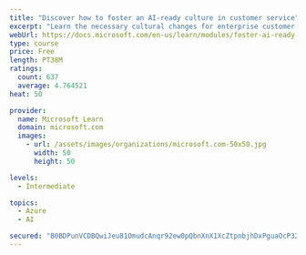 ```yaml
---
title: "Discover how to foster an AI-ready culture in customer service"
excerpt: "Learn the necessary cultural changes for enterprise customer service to make AI transformation successful, and how they fit into a holistic AI strategy."
webUrl: https://docs.microsoft.com/en-us/learn/modules/foster-ai-ready-culture-customer-service/
type: course
price: Free
length: PT38M
ratings:
  count: 637
  average: 4.764521
heat: 50

provider:
  name: Microsoft Learn
  domain: microsoft.com
  images:
    - url: /assets/images/organizations/microsoft.com-50x50.jpg
      width: 50
      height: 50

levels:
  - Intermediate

topics:
  - Azure
  - AI

secured: "B0BDPunVCDBQwiJeu81OmudcAnqr92ew0pQbnXnX1XcZtpnbjhDxPguaOcP32x/LzKiP4qo9Ea/2dD/Jo+4/0NTCkh76G9cUfejGleeko8a872NS9eYqavMgI92BSmqi72sYudntU0T650JwRLCDdx722IaXViV9KyvDpw7dwQNpAZYVeLDY4T6VC7FJpaYQaXRXjH7Z2JENQvQeaTYFMlQ+eBsFe6NqeJtEAufk54yL/4KKiackjv5ToyyPQq9tOfGhzig2+8tIQnkh+iwBMu9YcXm3EVQNMIn7qEukYBYVjn9pqOnZEwTj/yDLPtGCx1bIpC5/tnn1zgEDnGp2Rk3SP4jTUDsBGAKkyqjCoeNVTwPAKlY1odNCZE0B03R5V6EwrM/nLYAN2cIg3hijvFs0+W7mJVhYCxVmpBV/mls=;L9Z/R+I1Ykb1C3NQ6LeqIQ=="
---
```


